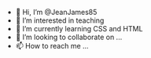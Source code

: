 - 👋 Hi, I’m @JeanJames85
- 👀 I’m interested in teaching
- 🌱 I’m currently learning CSS and HTML
- 💞️ I’m looking to collaborate on ...
- 📫 How to reach me ...

<!---
JeanJames85/JeanJames85 is a ✨ special ✨ repository because its `README.md` (this file) appears on your GitHub profile.
You can click the Preview link to take a look at your changes.
--->

